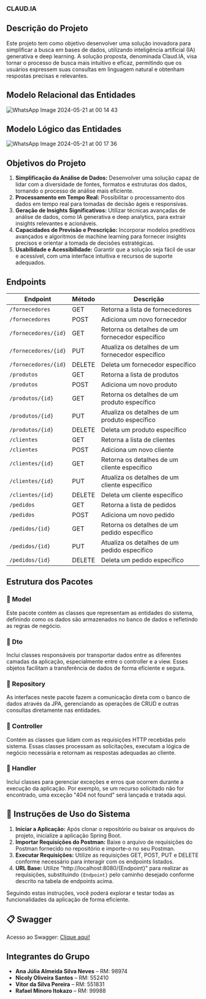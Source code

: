 ### CLAUD.IA

## Descrição do Projeto

Este projeto tem como objetivo desenvolver uma solução inovadora para simplificar a busca em bases de dados, utilizando inteligência artificial (IA) generativa e deep learning. A solução proposta, denominada Claud.IA, visa tornar o processo de busca mais intuitivo e eficaz, permitindo que os usuários expressem suas consultas em linguagem natural e obtenham respostas precisas e relevantes.


## Modelo Relacional das Entidades

![WhatsApp Image 2024-05-21 at 00 14 43](https://github.com/Viannaana/Challenge-Java-NTJ.tech/assets/145307161/35339937-4c79-47ee-9532-7b069ba8dc87)

## Modelo Lógico das Entidades
![WhatsApp Image 2024-05-21 at 00 17 36](https://github.com/Viannaana/Challenge-Java-NTJ.tech/assets/145307161/ed6e91c9-952b-4677-8540-78c909895aab)



## Objetivos do Projeto

1. **Simplificação da Análise de Dados:** Desenvolver uma solução capaz de lidar com a diversidade de fontes, formatos e estruturas dos dados, tornando o processo de análise mais eficiente.
2. **Processamento em Tempo Real:** Possibilitar o processamento dos dados em tempo real para tomadas de decisão ágeis e responsivas.
3. **Geração de Insights Significativos:** Utilizar técnicas avançadas de análise de dados, como IA generativa e deep analytics, para extrair insights relevantes e acionáveis.
4. **Capacidades de Previsão e Prescrição:** Incorporar modelos preditivos avançados e algoritmos de machine learning para fornecer insights precisos e orientar a tomada de decisões estratégicas.
5. **Usabilidade e Acessibilidade:** Garantir que a solução seja fácil de usar e acessível, com uma interface intuitiva e recursos de suporte adequados.

## Endpoints

| Endpoint                | Método | Descrição                                                |
|-------------------------|--------|----------------------------------------------------------|
| `/fornecedores`         | GET    | Retorna a lista de fornecedores                          |
| `/fornecedores`         | POST   | Adiciona um novo fornecedor                              |
| `/fornecedores/{id}`    | GET    | Retorna os detalhes de um fornecedor específico          |
| `/fornecedores/{id}`    | PUT    | Atualiza os detalhes de um fornecedor específico         |
| `/fornecedores/{id}`    | DELETE | Deleta um fornecedor específico                          |
| `/produtos`             | GET    | Retorna a lista de produtos                              |
| `/produtos`             | POST   | Adiciona um novo produto                                 |
| `/produtos/{id}`        | GET    | Retorna os detalhes de um produto específico             |
| `/produtos/{id}`        | PUT    | Atualiza os detalhes de um produto específico            |
| `/produtos/{id}`        | DELETE | Deleta um produto específico                             |
| `/clientes`             | GET    | Retorna a lista de clientes                              |
| `/clientes`             | POST   | Adiciona um novo cliente                                 |
| `/clientes/{id}`        | GET    | Retorna os detalhes de um cliente específico             |
| `/clientes/{id}`        | PUT    | Atualiza os detalhes de um cliente específico            |
| `/clientes/{id}`        | DELETE | Deleta um cliente específico                             |
| `/pedidos`              | GET    | Retorna a lista de pedidos                               |
| `/pedidos`              | POST   | Adiciona um novo pedido                                  |
| `/pedidos/{id}`         | GET    | Retorna os detalhes de um pedido específico              |
| `/pedidos/{id}`         | PUT    | Atualiza os detalhes de um pedido específico             |
| `/pedidos/{id}`         | DELETE | Deleta um pedido específico                              |

## Estrutura dos Pacotes

### 📂 Model
Este pacote contém as classes que representam as entidades do sistema, definindo como os dados são armazenados no banco de dados e refletindo as regras de negócio.

### 📂 Dto
Inclui classes responsáveis por transportar dados entre as diferentes camadas da aplicação, especialmente entre o controller e a view. Esses objetos facilitam a transferência de dados de forma eficiente e segura.

### 📂 Repository
As interfaces neste pacote fazem a comunicação direta com o banco de dados através da JPA, gerenciando as operações de CRUD e outras consultas diretamente nas entidades.

### 📂 Controller
Contém as classes que lidam com as requisições HTTP recebidas pelo sistema. Essas classes processam as solicitações, executam a lógica de negócio necessária e retornam as respostas adequadas ao cliente.

### 📂 Handler
Inclui classes para gerenciar exceções e erros que ocorrem durante a execução da aplicação. Por exemplo, se um recurso solicitado não for encontrado, uma exceção "404 not found" será lançada e tratada aqui.

## 🚀 Instruções de Uso do Sistema

1. **Iniciar a Aplicação:** Após clonar o repositório ou baixar os arquivos do projeto, inicialize a aplicação Spring Boot.
2. **Importar Requisições do Postman:** Baixe o arquivo de requisições do Postman fornecido no repositório e importe-o no seu Postman.
3. **Executar Requisições:** Utilize as requisições GET, POST, PUT e DELETE conforme necessário para interagir com os endpoints listados.
4. **URL Base:** Utilize "http://localhost:8080/{Endpoint}" para realizar as requisições, substituindo `{Endpoint}` pelo caminho desejado conforme descrito na tabela de endpoints acima.

Seguindo estas instruções, você poderá explorar e testar todas as funcionalidades da aplicação de forma eficiente.

## :clipboard: Swagger

Acesso ao Swagger: <a href= http://localhost:8080/swagger-ui/index.html>Clique aqui! </a>

## Integrantes do Grupo

- **Ana Júlia Almeida Silva Neves** – RM: 98974
- **Nicoly Oliveira Santos** – RM: 552410
- **Vitor da Silva Pereira** – RM: 551831
- **Rafael Minoro Itokazo** – RM: 99988
